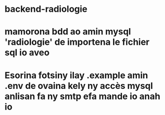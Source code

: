 # backend-radiologie
# mamorona bdd ao amin mysql 'radiologie' de importena le fichier sql io aveo
# Esorina fotsiny ilay .example amin .env de ovaina kely ny accès mysql anlisan fa ny smtp efa mande io anah io
